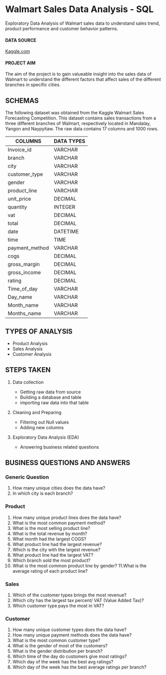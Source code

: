 # Walmart Sales Data Analysis - SQL
Exploratory Data Analysis of Walmart sales data to understand sales trend, product performance and customer behavior patterns. 

#### DATA SOURCE
[Kaggle.com](https://www.kaggle.com/c/walmart-recruiting-store-sales-forecasting)

#### PROJECT AIM
The aim of the project is to gain valueable insight into the sales data of Walmart to understand the different factors that affect sales of the different branches in specific cities. 

## SCHEMAS
The following dataset was obtained from the Kaggle Walmart Sales Forecasting Competition. This dataset contains sales transactions from a three different branches of Walmart, respectively located in Mandalay, Yangon and Naypyitaw. The raw data contains 17 columns and 1000 rows.

|  COLUMNS       |DATA TYPES|
|----------------|----------|
| Invoice_id     | VARCHAR  |
| branch         | VARCHAR  |
| city           | VARCHAR  |
| customer_type  | VARCHAR  |
| gender         | VARCHAR  |
| product_line   | VARCHAR  |
| unit_price     | DECIMAL  |
| quantity       | INTEGER  |
| vat            | DECIMAL  | 
| total          | DECIMAL  |
| date           | DATETIME |
| time           | TIME     |
| payment_method | VARCHAR  |
| cogs           | DECIMAL  |
| gross_margin   | DECIMAL  |
| gross_income   | DECIMAL  |
| rating         | DECIMAL  |
| Time_of_day    | VARCHAR  |
| Day_name       | VARCHAR  |
| Month_name     | VARCHAR  |
| Months_name    | VARCHAR  |

## TYPES OF ANALYSIS
- Product Analysis
- Sales Analysis
- Customer Analysis


## STEPS TAKEN
1. Data collection
   - Getting raw data from source
   - Building a database and table
   - importing raw data into that table

2. Cleaning and Preparing
   - Filtering out Null values
   - Adding new columns

3. Exploratory Data Analysis (EDA)
   - Answering business related questions

## BUSINESS QUESTIONS AND ANSWERS


### Generic Question

1. How many unique cities does the data have?
2. In which city is each branch?



### Product

1. How many unique product lines does the data have?
2. What is the most common payment method?
3. What is the most selling product line?
4. What is the total revenue by month?
5. What month had the largest COGS?
6. What product line had the largest revenue?
7. Which is the city with the largest revenue?
8. What product line had the largest VAT?
9. Which branch sold the most product?
10. What is the most common product line by gender?
11.What is the average rating of each product line?


### Sales

1. Which of the customer types brings the most revenue?
2. Which city has the largest tax percent/ VAT (Value Added Tax)?
3. Which customer type pays the most in VAT?


### Customer

1. How many unique customer types does the data have?
2. How many unique payment methods does the data have?
3. What is the most common customer type?
4. What is the gender of most of the customers?
5. What is the gender distribution per branch?
6. Which time of the day do customers give most ratings?
7. Which day of the week has the best avg ratings?
8. Which day of the week has the best average ratings per branch?
